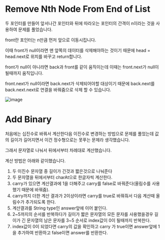 # Remove Nth Node From End of List

두 포인터를 만들어 앞서나간 포인터와 뒤에 따라오는 포인터의 간격이 n이라는 것을 사용하여 문제를 풀었습니다.

front란 포인터는 n만큼 먼저 앞으로 이동시킵니다.

이때 front가 null이라면 맨 앞쪽의 데이터를 삭제해야하는 것이기 때문에 head = head.next로 위치를 바꾸고 return합니다.

front가 null이 아니라면 back과 front를 같이 움직이는데 이때는 front.next가 null이 될때까지 움직입니다.

front.next가 null이라면 back.next가 삭제되어야할 대상이기 때문에 back.next를 back.next.next로 연결을 바꿔줌으로 삭제 할 수 있습니다.

![image](https://user-images.githubusercontent.com/38740455/127485271-1a7581ec-7636-4dda-84cb-740ac818cb21.png)


# Add Binary

처음에는 십진수로 바꿔서 계산한다음 이진수로 변경하는 방법으로 문제를 풀었는데 값의 길이가 길어지면서 이건 정수형으로는 못푸는 문제라 생각했습니다.

그래서 문자열로 나눠서 뒤에서부터 차례대로 계산했습니다.

계산 방법은 아래와 같이했습니다.

1. 두 이진수 문자열 중 길이가 긴것과 짧은것으로 나눠준다
2. 두 문자열을 뒤에서부터 charAt으로 한글자씩 계산한다.
3. carry가 있으면 계산결과에 1을 더해주고 carry를 false로 바꿔준다(올림수를 사용했기 때문에 바꿔줌).
4. carry까지 더한 계산 결과가 2이상이라면 carry를 true로 바꿔줘서 다음 계산때 올림수가 추가되도록 한다.
5. 계산결과를 String type인 answer앞에 이어 붙인다.
6. 2~5까지의 순서를 반복하다가 길이가 짧은 문자열의 모든 문자를 사용했을경우 길이가 긴 문자열의 남은 문자를 3~5 순서로 index값이 0이 될때까지 반복한다.
7. index값이 0이 되었다면 carry의 값을 확인하고 carry 가 true이면 answer앞에 1을 추가하여 반환하고 false이면 answer를 반환한다.
